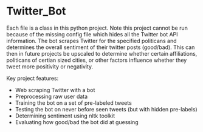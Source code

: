 # Twitter_Bot

Each file is a class in this python project. Note this project cannot be run because of the missing config file which hides all the Twitter bot API information. The bot scrapes Twitter for the specified politicans and determines the overall sentiment of their twitter posts (good/bad). This can then in future projects be upscaled to determine whether certain affiliations, politicans of certian sized cities, or other factors influence whether they tweet more positivity or negativity. 

Key project features:
* Web scraping Twitter with a bot
* Preprocessing raw user data 
* Training the bot on a set of pre-labeled tweets
* Testing the bot on never before seen tweets (but with hidden pre-labels)
* Determining sentiment using nltk toolkit 
* Evaluating how good/bad the bot did at guessing
